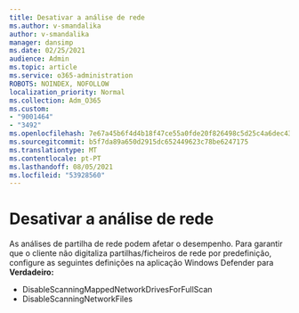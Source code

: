 ```yaml
---
title: Desativar a análise de rede
ms.author: v-smandalika
author: v-smandalika
manager: dansimp
ms.date: 02/25/2021
audience: Admin
ms.topic: article
ms.service: o365-administration
ROBOTS: NOINDEX, NOFOLLOW
localization_priority: Normal
ms.collection: Adm_O365
ms.custom:
- "9001464"
- "3492"
ms.openlocfilehash: 7e67a45b6f4d4b18f47ce55a0fde20f826498c5d25c4a6dec4311d8fe4c3735f
ms.sourcegitcommit: b5f7da89a650d2915dc652449623c78be6247175
ms.translationtype: MT
ms.contentlocale: pt-PT
ms.lasthandoff: 08/05/2021
ms.locfileid: "53928560"
---
```

# <a name="disable-network-scan"></a>Desativar a análise de rede

As análises de partilha de rede podem afetar o desempenho.  Para garantir que o cliente não digitaliza partilhas/ficheiros de rede por predefinição, configure as seguintes definições na aplicação Windows Defender para **Verdadeiro:**

- DisableScanningMappedNetworkDrivesForFullScan
- DisableScanningNetworkFiles